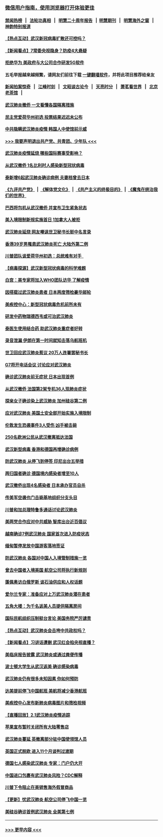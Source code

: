 ### [微信用户指南，使用浏览器打开体验更佳](https://github.com/gfw-breaker/banned-news1/blob/master/indexes/wechat-guide.md?t=0)
#### [禁闻热榜](热点新闻.md?t=0)  &nbsp;&nbsp;|&nbsp;&nbsp; [法轮功真相](https://github.com/gfw-breaker/truth/blob/master/README.md?t=0) &nbsp;&nbsp;|&nbsp;&nbsp; [明慧二十周年报告](https://github.com/gfw-breaker/mh-reports/blob/master/README.md?t=0) &nbsp;&nbsp;|&nbsp;&nbsp;[明慧期刊](https://github.com/gfw-breaker/mh-qikan) &nbsp;&nbsp;|&nbsp;&nbsp; [明慧海外之窗](https://github.com/gfw-breaker/mh-news/blob/master/README.md?t=0) &nbsp;&nbsp;|&nbsp;&nbsp; [神韵特别报道](https://github.com/gfw-breaker/mh-news/blob/master/shenyun.md?t=0)
#### [【热点互动】武汉新冠病毒扩散还可控吗？](../pages/nsc418/n11844750.md?t=02050944) 
#### [【新闻看点】7常委央视隐身？防疫4大悬疑](../pages/nsc418/n11844611.md?t=02050944) 
#### [拒绝华为 美政府与大公司合作研发5G软件](../pages/nsc418/n11844625.md?t=02050944) 
#### 五毛举报越来越频繁，请网友们前往下载 [一键翻墙软件](https://github.com/gfw-breaker/ssr-accounts)，并将此项目推荐给亲友
#### [新闻拍案惊奇](https://github.com/gfw-breaker/banned-news1/blob/master/pages/link4.md) &nbsp;&nbsp;|&nbsp;&nbsp; [江峰时刻](https://github.com/gfw-breaker/banned-news1/blob/master/pages/link4.md) &nbsp;&nbsp;|&nbsp;&nbsp; [文昭谈古论今](https://github.com/gfw-breaker/banned-news1/blob/master/pages/link4.md) &nbsp;&nbsp;|&nbsp;&nbsp; [天亮时分](https://github.com/gfw-breaker/banned-news1/blob/master/pages/link4.md) &nbsp;&nbsp;|&nbsp;&nbsp; [萧茗看世界](https://github.com/gfw-breaker/banned-news1/blob/master/pages/link4.md) &nbsp;&nbsp;|&nbsp;&nbsp; [北京老茶馆](https://github.com/gfw-breaker/banned-news1/blob/master/pages/link4.md) &nbsp;&nbsp;|&nbsp;&nbsp; 
#### [武汉肺炎撤侨 一文看懂各国隔离措施](../pages/nsc418/n11844216.md?t=02050944) 
#### [民主党爱荷华州初选 投票结果迟迟未公布](../pages/nsc418/n11844207.md?t=02050944) 
#### [中共隐瞒武汉肺炎疫情 韩国人中使馆前示威](../pages/nsc418/n11844084.md?t=02050944) 
#### [>>> 我要声明退出共产党、共青团、少年队 <<<](https://github.com/begood0513/goodnews/blob/master/quit/letter.md) 
#### [武汉肺炎疫情延烧 哪些国际赛事受影响？](../pages/nsc418/n11843958.md?t=02050944) 
#### [从武汉撤侨 1名比利时人感染新型冠状病毒](../pages/nsc418/n11843977.md?t=02050944) 
#### [泰新增6起武汉肺炎确诊病例 夫妻档曾去日本](../pages/nsc418/n11843900.md?t=02050944) 
#### [《九评共产党》](https://github.com/begood0513/9ping.md/blob/master/README.md) &nbsp;|&nbsp; [《解体党文化》](../../../../jtdwh.md/blob/master/README.md)  &nbsp;|&nbsp; [《共产主义的终极目的》](../../../../gczydzjmd.md/blob/master/README.md) &nbsp;|&nbsp; [《魔鬼在统治我们的世界》](../../../../mgztzwmdsj.md/blob/master/README.md) 
#### [巴西将包机从武汉撤侨 并宣布卫生紧急状态](../pages/nsc418/n11843418.md?t=02050944) 
#### [美入境限制新规实施首日 1加拿大人被拒](../pages/nsc418/n11843058.md?t=02050944) 
#### [武汉肺炎延烧 网友嘲讽世卫秘书长挺中名言录](../pages/nsc418/n11843056.md?t=02050944) 
#### [香港39岁男罹患武汉肺炎死亡 大陆外第二例](../pages/nsc418/n11843026.md?t=02050944) 
#### [川普团队谈爱荷华州初选：总统难有对手  ](../pages/nsc418/n11842867.md?t=02050944) 
#### [【病毒探源】武汉新型冠状病毒的科学难题](../pages/nsc418/n11842176.md?t=02050944) 
#### [白宫：美专家将加入WHO团队访华 了解疫情](../pages/nsc418/n11842198.md?t=02050944) 
#### [因搭载过武汉肺炎患者 日本两度筛检豪华邮轮](../pages/nsc418/n11842447.md?t=02050944) 
#### [美疾控中心：新型冠状病毒危机前所未有](../pages/nsc418/n11842406.md?t=02050944) 
#### [研发中药物瑞德西韦或可治武汉肺炎](../pages/nsc418/n11842100.md?t=02050944) 
#### [泰医生使用结合药 助武汉肺炎重症者好转](../pages/nsc418/n11842096.md?t=02050944) 
#### [录音泄漏 伊朗在第一时间就知击落乌航班机](../pages/nsc418/n11842002.md?t=02050944) 
#### [世卫回应武汉肺炎惹议 20万人连署罢秘书长](../pages/nsc418/n11841664.md?t=02050944) 
#### [G7将开电话会议 讨论应对武汉肺炎](../pages/nsc418/n11841658.md?t=02050944) 
#### [确诊武汉肺炎前无症状 日本出现首例](../pages/nsc418/n11841567.md?t=02050944) 
#### [从武汉撤侨 法国第2架专机36人现肺炎症状](../pages/nsc418/n11841382.md?t=02050944) 
#### [探亲女子确诊染上武汉肺炎 加州硅谷第二例](../pages/nsc418/n11839784.md?t=02050944) 
#### [应对武汉肺炎 美国土安全部开始实施入境限制](../pages/nsc418/n11839729.md?t=02050944) 
#### [伦敦发生恐袭事件3人受伤 凶手被击毙](../pages/nsc418/n11839442.md?t=02050944) 
#### [250名欧洲公民从武汉撤离抵达法国](../pages/nsc418/n11839438.md?t=02050944) 
#### [武汉新型病毒 香港和德国再增确诊病例](../pages/nsc418/n11839381.md?t=02050944) 
#### [防武汉肺炎 从停飞到停签 印尼出台五举措](../pages/nsc418/n11839282.md?t=02050944) 
#### [两归国者确诊 德国境内感染者增至10人](../pages/nsc418/n11839164.md?t=02050944) 
#### [武汉撤侨出现4名感染者 日本承办官员自杀](../pages/nsc418/n11839044.md?t=02050944) 
#### [传美军空袭也门击毙基地组织分支头目](../pages/nsc418/n11839210.md?t=02050944) 
#### [川普和加总理特鲁多通话讨论武汉肺炎](../pages/nsc418/n11839128.md?t=02050944) 
#### [美两党合作应对中共威胁 智库出台近百倡议](../pages/nsc418/n11838437.md?t=02050944) 
#### [越南确诊7例武汉肺炎 国家首次进入防疫状态](../pages/nsc418/n11838860.md?t=02050944) 
#### [缅甸暂停发放中国游客落地签证](../pages/nsc418/n11838730.md?t=02050944) 
#### [防武汉肺炎 各国对中国人入境管制措施一览](../pages/nsc418/n11838726.md?t=02050944) 
#### [曾去中国者入境美国 航空公司将执行新规则](../pages/nsc418/n11838375.md?t=02050944) 
#### [蓬佩奥访白俄罗斯 谈石油供应和人权话题](../pages/nsc418/n11838242.md?t=02050944) 
#### [爱尔兰专家：准备应对上万武汉肺炎潜在患者](../pages/nsc418/n11837978.md?t=02050944) 
#### [五角大楼：为千名返美人员提供隔离房间](../pages/nsc418/n11837831.md?t=02050944) 
#### [国际民航组织压制挺台言论 美国务院严厉谴责](../pages/nsc418/n11837791.md?t=02050944) 
#### [【热点互动】武汉肺炎会击垮中共政权吗？](../pages/nsc418/n11837779.md?t=02050944) 
#### [【新闻看点】习讲话遭删 武汉红会掐央视直播？](../pages/nsc418/n11837573.md?t=02050944) 
#### [美临床报告披露 武汉肺炎或通过粪便传播](../pages/nsc418/n11837626.md?t=02050944) 
#### [波士顿大学生从武汉返美 确诊感染病毒](../pages/nsc418/n11837580.md?t=02050944) 
#### [武汉肺炎仍有很多未知因素 你如何预防](../pages/nsc418/n11837666.md?t=02050944) 
#### [达美提前停飞中国航班 美航将减少香港航班](../pages/nsc418/n11837649.md?t=02050944) 
#### [美疾控中心发布新肺炎病毒图片和筛检视频](../pages/nsc418/n11837491.md?t=02050944) 
#### [【直播回放】2.1武汉肺炎疫情追踪](../pages/nsc418/n11837232.md?t=02050944) 
#### [苹果宣布暂时关闭所有大陆零售店](../pages/nsc418/n11837097.md?t=02050944) 
#### [武汉肺炎蔓延 英撤离部分驻中国使领馆人员](../pages/nsc418/n11837061.md?t=02050944) 
#### [英国正式脱欧 进入11个月谈判过渡期](../pages/nsc418/n11836911.md?t=02050944) 
#### [德国七人感染武汉肺炎 专家：门户仍大开](../pages/nsc418/n11836344.md?t=02050944) 
#### [中国进口包裹有武汉肺炎风险？CDC解释](../pages/nsc418/n11836321.md?t=02050944) 
#### [川普下令阻止在美销售海外假冒商品](../pages/nsc418/n11836261.md?t=02050944) 
#### [【更新】忧武汉肺炎 航空公司停飞中国一览](../pages/nsc418/n11835931.md?t=02050944) 
#### [美硅谷确诊首例武汉肺炎 全美第七例](../pages/nsc418/n11836093.md?t=02050944) 

----
#### [ >>> 更早内容 <<< ](../indexes/nsc418-earlier.md)
